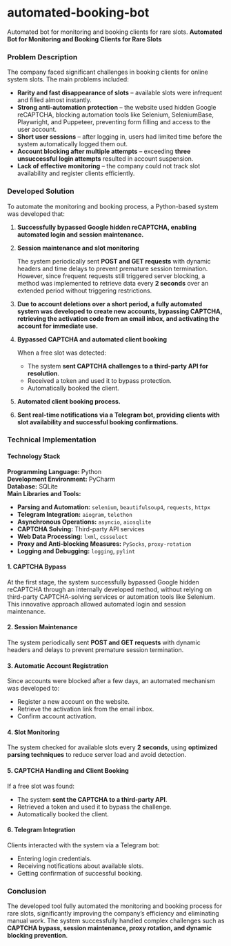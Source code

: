 # automated-booking-bot
Automated bot for monitoring and booking clients for rare slots.
**Automated Bot for Monitoring and Booking Clients for Rare Slots**

### **Problem Description**

The company faced significant challenges in booking clients for online system slots. The main problems included:

- **Rarity and fast disappearance of slots** – available slots were infrequent and filled almost instantly.
- **Strong anti-automation protection** – the website used hidden Google reCAPTCHA, blocking automation tools like Selenium, SeleniumBase, Playwright, and Puppeteer, preventing form filling and access to the user account.
- **Short user sessions** – after logging in, users had limited time before the system automatically logged them out.
- **Account blocking after multiple attempts** – exceeding **three unsuccessful login attempts** resulted in account suspension.
- **Lack of effective monitoring** – the company could not track slot availability and register clients efficiently.

### **Developed Solution**

To automate the monitoring and booking process, a Python-based system was developed that:

1. **Successfully bypassed Google hidden reCAPTCHA, enabling automated login and session maintenance.**
2. **Session maintenance and slot monitoring**

   The system periodically sent **POST and GET requests** with dynamic headers and time delays to prevent premature session termination. However, since frequent requests still triggered server blocking, a method was implemented to retrieve data every **2 seconds** over an extended period without triggering restrictions.
3. **Due to account deletions over a short period, a fully automated system was developed to create new accounts, bypassing CAPTCHA, retrieving the activation code from an email inbox, and activating the account for immediate use.**
4. **Bypassed CAPTCHA and automated client booking**

   When a free slot was detected:
   - The system **sent CAPTCHA challenges to a third-party API for resolution**.
   - Received a token and used it to bypass protection.
   - Automatically booked the client.
5. **Automated client booking process.**
6. **Sent real-time notifications via a Telegram bot, providing clients with slot availability and successful booking confirmations.**

### **Technical Implementation**

#### **Technology Stack**

**Programming Language:** Python\
**Development Environment:** PyCharm\
**Database:** SQLite\
**Main Libraries and Tools:**

- **Parsing and Automation:** `selenium`, `beautifulsoup4`, `requests`, `httpx`
- **Telegram Integration:** `aiogram`, `telethon`
- **Asynchronous Operations:** `asyncio`, `aiosqlite`
- **CAPTCHA Solving:** Third-party API services
- **Web Data Processing:** `lxml`, `cssselect`
- **Proxy and Anti-blocking Measures:** `PySocks`, `proxy-rotation`
- **Logging and Debugging:** `logging`, `pylint`

#### **1. CAPTCHA Bypass**

At the first stage, the system successfully bypassed Google hidden reCAPTCHA through an internally developed method, without relying on third-party CAPTCHA-solving services or automation tools like Selenium. This innovative approach allowed automated login and session maintenance.

#### **2. Session Maintenance**

The system periodically sent **POST and GET requests** with dynamic headers and delays to prevent premature session termination.

#### **3. Automatic Account Registration**

Since accounts were blocked after a few days, an automated mechanism was developed to:

- Register a new account on the website.
- Retrieve the activation link from the email inbox.
- Confirm account activation.

#### **4. Slot Monitoring**

The system checked for available slots every **2 seconds**, using **optimized parsing techniques** to reduce server load and avoid detection.

#### **5. CAPTCHA Handling and Client Booking**

If a free slot was found:

- The system **sent the CAPTCHA to a third-party API**.
- Retrieved a token and used it to bypass the challenge.
- Automatically booked the client.

#### **6. Telegram Integration**

Clients interacted with the system via a Telegram bot:

- Entering login credentials.
- Receiving notifications about available slots.
- Getting confirmation of successful booking.

### **Conclusion**

The developed tool fully automated the monitoring and booking process for rare slots, significantly improving the company’s efficiency and eliminating manual work. The system successfully handled complex challenges such as **CAPTCHA bypass, session maintenance, proxy rotation, and dynamic blocking prevention**.

